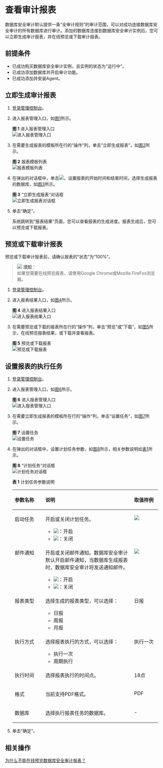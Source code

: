 # 查看审计报表<a name="dbss_01_0248"></a>

数据库安全审计默认提供一条“全审计规则“的审计范围，可以对成功连接数据库安全审计的所有数据库进行审计。添加的数据库连接到数据库安全审计实例后，您可以立即生成审计报表，并在线预览或下载审计报表。

## 前提条件<a name="section441811405410"></a>

-   已成功购买数据库安全审计实例，且实例的状态为“运行中“。
-   已成功添加数据库并开启审计功能。
-   已成功添加并安装Agent。

## 立即生成审计报表<a name="section10474725155414"></a>

1.  [登录管理控制台](https://console.huaweicloud.com/?locale=zh-cn)。
2.  进入报表管理入口，如[图1](#fig61991836131419)所示。

    **图 1**  进入报表管理入口<a name="fig61991836131419"></a>  
    ![](figures/进入报表管理入口.png "进入报表管理入口")

3.  在需要生成报表的模板所在行的“操作“列，单击“立即生成报表“，如[图2](#fig1155923804811)所示。

    **图 2**  报表模板列表<a name="fig1155923804811"></a>  
    ![](figures/报表模板列表.png "报表模板列表")

4.  在弹出的对话框中，单击![](figures/icon-calendar.png)，设置报表的开始时间和结束时间，选择生成报表的数据库，如[图3](#fig69946404516)所示。

    **图 3** “立即生成报表“对话框<a name="fig69946404516"></a>  
    ![](figures/立即生成报表对话框.png "立即生成报表对话框")

5.  单击“确定“。

    系统跳转到“报表结果“页面，您可以查看报表的生成进度。报表生成后，您可以预览或下载报表。


## 预览或下载审计报表<a name="section12248348142713"></a>

预览或下载审计报表前，请确认报表的“状态“为“100%“。

>![](public_sys-resources/icon-notice.gif) **须知：**   
>如果您需要在线预览报表，请使用Google Chrome或Mozilla FireFox浏览器。  

1.  [登录管理控制台](https://console.huaweicloud.com/?locale=zh-cn)。
2.  进入报表结果入口，如[图4](#fig177955528129)所示。

    **图 4**  进入报表结果入口<a name="fig177955528129"></a>  
    ![](figures/进入报表结果入口.png "进入报表结果入口")

3.  在需要预览或下载的报表所在行的“操作“列，单击“预览“或“下载“，如[图5](#fig161171357132716)所示，在线预览报表结果，或下载并查看报表。

    **图 5**  预览或下载报表<a name="fig161171357132716"></a>  
    ![](figures/预览或下载报表.png "预览或下载报表")


## 设置报表的执行任务<a name="section93781444126"></a>

1.  [登录管理控制台](https://console.huaweicloud.com/?locale=zh-cn)。
2.  进入报表管理入口，如[图6](#dbss_01_0248_fig61991836131419)所示。

    **图 6**  进入报表管理入口<a name="dbss_01_0248_fig61991836131419"></a>  
    ![](figures/进入报表管理入口.png "进入报表管理入口")

3.  在需要立即生成报表的模板所在行的“操作“列，单击“设置任务“，如[图7](#fig1251973419538)所示。

    **图 7**  设置任务<a name="fig1251973419538"></a>  
    ![](figures/设置任务.png "设置任务")

4.  在弹出的对话框中，设置计划任务参数，如[图8](#fig12523143415310)所示，相关参数说明如[表1](#table29461252153613)所示。

    **图 8** “计划任务“对话框<a name="fig12523143415310"></a>  
    ![](figures/计划任务对话框.png "计划任务对话框")

    **表 1**  计划任务参数说明

    <a name="table29461252153613"></a>
    <table><thead align="left"><tr id="row7948205203612"><th class="cellrowborder" valign="top" width="21%" id="mcps1.2.4.1.1"><p id="p095017524368"><a name="p095017524368"></a><a name="p095017524368"></a>参数名称</p>
    </th>
    <th class="cellrowborder" valign="top" width="61%" id="mcps1.2.4.1.2"><p id="p895114521361"><a name="p895114521361"></a><a name="p895114521361"></a>说明</p>
    </th>
    <th class="cellrowborder" valign="top" width="18%" id="mcps1.2.4.1.3"><p id="p199523525366"><a name="p199523525366"></a><a name="p199523525366"></a>取值样例</p>
    </th>
    </tr>
    </thead>
    <tbody><tr id="row1495265210362"><td class="cellrowborder" valign="top" width="21%" headers="mcps1.2.4.1.1 "><p id="p149534524364"><a name="p149534524364"></a><a name="p149534524364"></a>启动任务</p>
    </td>
    <td class="cellrowborder" valign="top" width="61%" headers="mcps1.2.4.1.2 "><p id="p153321841736"><a name="p153321841736"></a><a name="p153321841736"></a>开启或关闭计划任务。</p>
    <a name="ul934875119443"></a><a name="ul934875119443"></a><ul id="ul934875119443"><li><a name="dbss_01_0193_image1164717478"></a><a name="dbss_01_0193_image1164717478"></a><span><img id="dbss_01_0193_image1164717478" src="figures/icon-open.png"></span>：开启</li><li><a name="dbss_01_0193_image17206497477"></a><a name="dbss_01_0193_image17206497477"></a><span><img id="dbss_01_0193_image17206497477" src="figures/icon-close.png"></span>：关闭</li></ul>
    </td>
    <td class="cellrowborder" valign="top" width="18%" headers="mcps1.2.4.1.3 "><p id="p7590256103319"><a name="p7590256103319"></a><a name="p7590256103319"></a><a name="image2738162563418"></a><a name="image2738162563418"></a><span><img id="image2738162563418" src="figures/icon-open-0.png"></span></p>
    </td>
    </tr>
    <tr id="row1220184918310"><td class="cellrowborder" valign="top" width="21%" headers="mcps1.2.4.1.1 "><p id="p74013521934"><a name="p74013521934"></a><a name="p74013521934"></a>邮件通知</p>
    </td>
    <td class="cellrowborder" valign="top" width="61%" headers="mcps1.2.4.1.2 "><p id="p13403145213317"><a name="p13403145213317"></a><a name="p13403145213317"></a>开启或关闭邮件通知。数据库安全审计默认开启邮件通知，当数据库生成报表时，数据库安全审计将发送通知邮件。</p>
    <a name="ul64030522314"></a><a name="ul64030522314"></a><ul id="ul64030522314"><li><a name="dbss_01_0193_image1164717478_1"></a><a name="dbss_01_0193_image1164717478_1"></a><span><img id="dbss_01_0193_image1164717478_1" src="figures/icon-open-1.png"></span>：开启</li><li><a name="dbss_01_0193_image17206497477_1"></a><a name="dbss_01_0193_image17206497477_1"></a><span><img id="dbss_01_0193_image17206497477_1" src="figures/icon-close.png"></span>：关闭</li></ul>
    </td>
    <td class="cellrowborder" valign="top" width="18%" headers="mcps1.2.4.1.3 "><p id="p1191539164110"><a name="p1191539164110"></a><a name="p1191539164110"></a><a name="image590615358425"></a><a name="image590615358425"></a><span><img id="image590615358425" src="figures/icon-open-2.png"></span></p>
    </td>
    </tr>
    <tr id="row995917529362"><td class="cellrowborder" valign="top" width="21%" headers="mcps1.2.4.1.1 "><p id="p20959145216368"><a name="p20959145216368"></a><a name="p20959145216368"></a>报表类型</p>
    </td>
    <td class="cellrowborder" valign="top" width="61%" headers="mcps1.2.4.1.2 "><p id="p12960125233614"><a name="p12960125233614"></a><a name="p12960125233614"></a>选择生成的报表类型，可以选择：</p>
    <a name="ul11951164818432"></a><a name="ul11951164818432"></a><ul id="ul11951164818432"><li>日报</li><li>周报</li><li>月报</li></ul>
    </td>
    <td class="cellrowborder" valign="top" width="18%" headers="mcps1.2.4.1.3 "><p id="p149601652163619"><a name="p149601652163619"></a><a name="p149601652163619"></a>日报</p>
    </td>
    </tr>
    <tr id="row124355156593"><td class="cellrowborder" valign="top" width="21%" headers="mcps1.2.4.1.1 "><p id="p1443561565910"><a name="p1443561565910"></a><a name="p1443561565910"></a>执行方式</p>
    </td>
    <td class="cellrowborder" valign="top" width="61%" headers="mcps1.2.4.1.2 "><p id="p1943541535919"><a name="p1943541535919"></a><a name="p1943541535919"></a>选择报表执行的方式，可以选择：</p>
    <a name="ul147411493595"></a><a name="ul147411493595"></a><ul id="ul147411493595"><li>执行一次</li><li>周期执行</li></ul>
    </td>
    <td class="cellrowborder" valign="top" width="18%" headers="mcps1.2.4.1.3 "><p id="p1143541525919"><a name="p1143541525919"></a><a name="p1143541525919"></a>执行一次</p>
    </td>
    </tr>
    <tr id="row3960852133616"><td class="cellrowborder" valign="top" width="21%" headers="mcps1.2.4.1.1 "><p id="p1960185211365"><a name="p1960185211365"></a><a name="p1960185211365"></a>执行时间</p>
    </td>
    <td class="cellrowborder" valign="top" width="61%" headers="mcps1.2.4.1.2 "><p id="p7980183510454"><a name="p7980183510454"></a><a name="p7980183510454"></a>选择报表执行的时间点。</p>
    </td>
    <td class="cellrowborder" valign="top" width="18%" headers="mcps1.2.4.1.3 "><p id="p15685168460"><a name="p15685168460"></a><a name="p15685168460"></a>18点</p>
    </td>
    </tr>
    <tr id="row19470200440"><td class="cellrowborder" valign="top" width="21%" headers="mcps1.2.4.1.1 "><p id="p124702034416"><a name="p124702034416"></a><a name="p124702034416"></a>格式</p>
    </td>
    <td class="cellrowborder" valign="top" width="61%" headers="mcps1.2.4.1.2 "><p id="p64711016449"><a name="p64711016449"></a><a name="p64711016449"></a>当前支持PDF格式。</p>
    </td>
    <td class="cellrowborder" valign="top" width="18%" headers="mcps1.2.4.1.3 "><p id="p154719013441"><a name="p154719013441"></a><a name="p154719013441"></a>PDF</p>
    </td>
    </tr>
    <tr id="row1743917410440"><td class="cellrowborder" valign="top" width="21%" headers="mcps1.2.4.1.1 "><p id="p10337601049"><a name="p10337601049"></a><a name="p10337601049"></a>数据库</p>
    </td>
    <td class="cellrowborder" valign="top" width="61%" headers="mcps1.2.4.1.2 "><p id="p8942134215454"><a name="p8942134215454"></a><a name="p8942134215454"></a>选择执行报表任务的数据库。</p>
    </td>
    <td class="cellrowborder" valign="top" width="18%" headers="mcps1.2.4.1.3 "><p id="p114391046444"><a name="p114391046444"></a><a name="p114391046444"></a>-</p>
    </td>
    </tr>
    </tbody>
    </table>

5.  单击“确定“。

## 相关操作<a name="section53031352181615"></a>

[为什么不能在线预览数据库安全审计报表？](https://support.huaweicloud.com/dbss_faq/dbss_01_0289.html)

